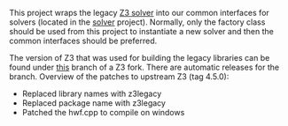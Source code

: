 This project wraps the legacy [Z3 solver](https://github.com/Z3Prover/z3) into our common interfaces for solvers (located in the [solver](../solver) project).
Normally, only the factory class should be used from this project to instantiate a new solver and then the common interfaces should be preferred.

The version of Z3 that was used for building the legacy libraries can be found under [this](https://github.com/Z3Prover/z3/tree/z3-4.3.2) branch of a Z3 fork. There are automatic releases for the branch.
Overview of the patches to upstream Z3 (tag 4.5.0):

* Replaced library names with z3legacy
* Replaced package name with z3legacy
* Patched the hwf.cpp to compile on windows
